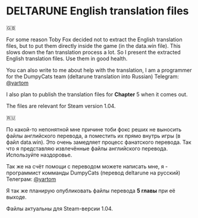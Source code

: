 # DELTARUNE English translation files

🇬🇧

For some reason Toby Fox decided not to extract the English translation files, but to put them directly inside the game (in the data.win file). This slows down the fan translation process a lot. So I present the extracted English translation files. Use them in good health.

You can also write to me about help with the translation, I am a programmer for the DumpyCats team (deltarune translation into Russian) Telegram: [@yartom](t.me/yartom)

I also plan to publish the translation files for **Chapter** 5 when it comes out.

The files are relevant for Steam version 1.04.

🇷🇺

По какой-то непонятной мне причине тоби фокс реших не выносить файлы английского перевода, а поместить их прямо внутрь игры (в файл data.win). Это очень замедляет процесс фанатского перевода. Так что я представляю извлечённые файлы английского перевода. Используйте наздоровье.

Так же на счёт помощи с переводом можете написать мне, я - программист комманды DumpyCats (перевод deltarune на русский) Телеграм: [@yartom](t.me/yartom)

Я так же планирую опубликовать файлы перевода **5 главы** при её выходе. 

Файлы актуальны для Steam-версии 1.04.
